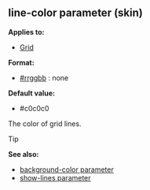 ## line-color parameter (skin)

<!-- -->
**Applies to:**
+   [Grid](/ref/skin/control/grid.md) 
<!-- -->
**Format:**
+   [#rrggbb](/ref/appendix/html-colors.md) :   none
<!-- -->
**Default value:**
+   #c0c0c0


The color of grid lines.

> [!TIP] 
> **See also:**
> +   [background-color parameter](/ref/skin/param/background-color.md) 
> +   [show-lines parameter](/ref/skin/param/show-lines.md) 